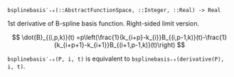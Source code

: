 ```
bsplinebasis′₊₀(::AbstractFunctionSpace, ::Integer, ::Real) -> Real
```

1st derivative of B-spline basis function. Right-sided limit version.

$$
\dot{B}_{(i,p,k)}(t)
=p\left(\frac{1}{k_{i+p}-k_{i}}B_{(i,p-1,k)}(t)-\frac{1}{k_{i+p+1}-k_{i+1}}B_{(i+1,p-1,k)}(t)\right)
$$

`bsplinebasis′₊₀(P, i, t)` is equivalent to `bsplinebasis₊₀(derivative(P), i, t)`.
